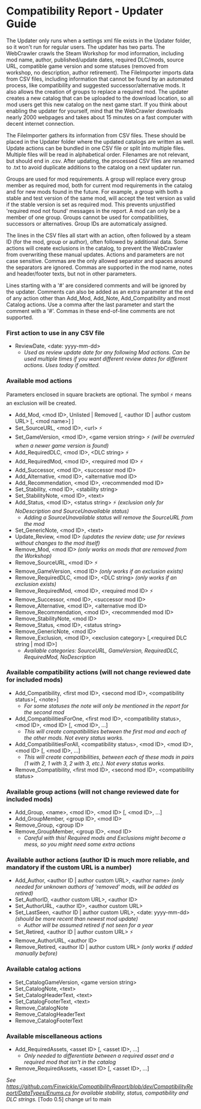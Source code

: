 # Compatibility Report - Updater Guide

The Updater only runs when a settings xml file exists in the Updater folder, so it won't run for regular users. The updater has two parts. The WebCrawler crawls the Steam Workshop for mod information, including mod name, author, published/update dates, required DLC/mods, source URL, compatible game version and some statuses (removed from workshop, no description, author retirement). The FileImporter imports data from CSV files, including information that cannot be found by an automated process, like compatibility and suggested successor/alternative mods. It also allows the creation of groups to replace a required mod. The updater creates a new catalog that can be uploaded to the download location, so all mod users get this new catalog on the next game start. If you think about enabling the updater for yourself, mind that the WebCrawler downloads nearly 2000 webpages and takes about 15 minutes on a fast computer with decent internet connection.

The FileImporter gathers its information from CSV files. These should be placed in the Updater folder where the updated catalogs are written as well. Update actions can be bundled in one CSV file or split into multiple files. Multiple files will be read in alphabetical order. Filenames are not relevant, but should end in .csv. After updating, the processed CSV files are renamed to .txt to avoid duplicate additions to the catalog on a next updater run.

Groups are used for mod requirements. A group will replace every group member as required mod, both for current mod requirements in the catalog and for new mods found in the future. For example, a group with both a stable and test version of the same mod, will accept the test version as valid if the stable version is set as required mod. This prevents unjustified 'required mod not found' messages in the report. A mod can only be a member of one group. Groups cannot be used for compatibilities, successors or alternatives. Group IDs are automaticaly assigned.

The lines in the CSV files all start with an action, often followed by a steam ID (for the mod, group or author), often followed by additional data. Some actions will create exclusions in the catalog, to prevent the WebCrawler from overwriting these manual updates. Actions and parameters are not case sensitive. Commas are the only allowed separator and spaces around the separators are ignored. Commas are supported in the mod name, notes and header/footer texts, but not in other parameters.

Lines starting with a '#' are considered comments and will be ignored by the updater. Comments can also be added as an extra parameter at the end of any action other than Add_Mod, Add_Note, Add_Compatibility and most Catalog actions. Use a comma after the last parameter and start the comment with a '#'. Commas in these end-of-line comments are not supported.

### First action to use in any CSV file
* ReviewDate, \<date: yyyy-mm-dd\> 
  * *Used as review update date for any following Mod actions. Can be used multiple times if you want different review dates for different actions. Uses today if omitted.*

### Available mod actions
Parameters enclosed in square brackets are optional. The symbol :zap: means an exclusion will be created.
* Add_Mod, \<mod ID\>, Unlisted | Removed [, \<author ID | author custom URL\> [, \<mod name\>] ]
* Set_SourceURL, \<mod ID\>, \<url\> :zap:
* Set_GameVersion, \<mod ID\>, \<game version string\> :zap: *(will be overruled when a newer game version is found)*
* Add_RequiredDLC, \<mod ID\>, \<DLC string\> :zap:
* Add_RequiredMod, \<mod ID\>, \<required mod ID\> :zap:
* Add_Successor, \<mod ID\>, \<successor mod ID\>
* Add_Alternative, \<mod ID\>, \<alternative mod ID\>
* Add_Recommendation, \<mod ID\>, \<recommended mod ID\>
* Set_Stability, \<mod ID\>, \<stability string\>
* Set_StabilityNote, \<mod ID\>, \<text\>
* Add_Status, \<mod ID\>, \<status string\> :zap: *(exclusion only for NoDescription and SourceUnavailable status)*
  * *Adding a SourceUnavailable status will remove the SourceURL from the mod*
* Set_GenericNote, \<mod ID\>, \<text\>
* Update_Review, \<mod ID\> *(updates the review date; use for reviews without changes to the mod itself)*
* Remove_Mod, \<mod ID\> *(only works on mods that are removed from the Workshop)*
* Remove_SourceURL, \<mod ID\> :zap:
* Remove_GameVersion, \<mod ID\> *(only works if an exclusion exists)*
* Remove_RequiredDLC, \<mod ID\>, \<DLC string\> *(only works if an exclusion exists)*
* Remove_RequiredMod, \<mod ID\>, \<required mod ID\> :zap:
* Remove_Successor, \<mod ID\>, \<successor mod ID\>
* Remove_Alternative, \<mod ID\>, \<alternative mod ID\>
* Remove_Recommendation, \<mod ID\>, \<recommended mod ID\>
* Remove_StabilityNote, \<mod ID\>
* Remove_Status, \<mod ID\>, \<status string\>
* Remove_GenericNote, \<mod ID\>
* Remove_Exclusion, \<mod ID\>, \<exclusion category\> [,\<required DLC string | mod ID\>]
  * *Available categories: SourceURL, GameVersion, RequiredDLC, RequiredMod, NoDescription*

### Available compatibility actions (will not change reviewed date for included mods)
* Add_Compatibility, \<first mod ID\>, \<second mod ID\>, \<compatibility status\>[, \<note\>]
  * *For some statuses the note will only be mentioned in the report for the second mod*
* Add_CompatibilitiesForOne, \<first mod ID\>, \<compatibility status\>, \<mod ID\>, \<mod ID\> [, \<mod ID\>, ...]
  * *This will create compatibilities between the first mod and each of the other mods. Not every status works.*
* Add_CompatibilitiesForAll, \<compatibility status\>, \<mod ID\>, \<mod ID\>, \<mod ID\> [, \<mod ID\>, ...]
  * *This will create compatibilities, between each of these mods in pairs (1 with 2, 1 with 3, 2 with 3, etc.). Not every status works.*
* Remove_Compatibility, \<first mod ID\>, \<second mod ID\>, \<compatibility status\>

### Available group actions (will not change reviewed date for included mods)
* Add_Group, \<name\>, \<mod ID\>, \<mod ID\> [, \<mod ID\>, ...]
* Add_GroupMember, \<group ID\>, \<mod ID\>
* Remove_Group, \<group ID\>
* Remove_GroupMember, \<group ID\>, \<mod ID\>
  * *Careful with this! Required mods and Exclusions might become a mess, so you might need some extra actions*

### Available author actions (author ID is much more reliable, and mandatory if the custom URL is a number)
* Add_Author, \<author ID | author custom URL\>, \<author name\> *(only needed for unknown authors of 'removed' mods, will be added as retired)*
* Set_AuthorID, \<author custom URL\>, \<author ID\>
* Set_AuthorURL, \<author ID\>, \<author custom URL\>
* Set_LastSeen, \<author ID | author custom URL\>, \<date: yyyy-mm-dd\> *(should be more recent than newest mod update)*
  * *Author will be assumed retired if not seen for a year*
* Set_Retired, \<author ID | author custom URL\> :zap:
* Remove_AuthorURL, \<author ID\>
* Remove_Retired, \<author ID | author custom URL\> *(only works if added manually before)*

### Available catalog actions
* Set_CatalogGameVersion, \<game version string\>
* Set_CatalogNote, \<text\>
* Set_CatalogHeaderText, \<text\>
* Set_CatalogFooterText, \<text\>
* Remove_CatalogNote
* Remove_CatalogHeaderText
* Remove_CatalogFooterText

### Available miscellaneous actions
* Add_RequiredAssets, \<asset ID\> [, \<asset ID\>, ...]
  * *Only needed to differentiate between a required asset and a required mod that isn't in the catalog*
* Remove_RequiredAssets, \<asset ID\> [, \<asset ID\>, ...]


*See https://github.com/Finwickle/CompatibilityReport/blob/dev/CompatibilityReport/DataTypes/Enums.cs for available stability, status, compatibility and DLC strings.*  [Todo 0.5] change url to main